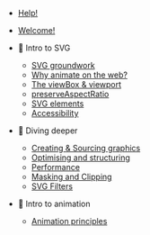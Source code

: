 <!-- docs/_sidebar.md -->

- [Help!](https://docs.google.com/document/d/19SPorTPGtjxEBL4g11qkKSVALSyfNJn9kjh_XLim3CE/edit)
- [Welcome!](/)

- 💜 Intro to SVG

  - [SVG groundwork](svg-groundwork.md)
  - [Why animate on the web?](why.md)
  - [The viewBox & viewport](the-viewbox.md)
  - [preserveAspectRatio](preserveaspectratio.md)
  - [SVG elements](svg-elements.md)
  - [Accessibility](accessibility.md)

- 🎨 Diving deeper

  - [Creating & Sourcing graphics](creating-SVG-graphics.md)
  - [Optimising and structuring](optimising.md)
  - [Performance](performance.md)
  - [Masking and Clipping](masking-clipping.md)
  - [SVG Filters](filters.md)

- 🥳 Intro to animation
  - [Animation principles](animation-principles.md)
